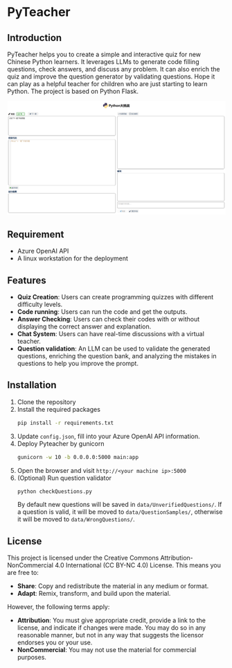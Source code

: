 # PyTeacher
## Introduction
PyTeacher helps you to create a simple and interactive quiz for new Chinese Python learners. It leverages LLMs to generate code filling questions, check answers, and discuss any problem. It can also enrich the quiz and improve the question generator by validating questions. Hope it can play as a helpful teacher for children who are just starting to learn Python. The project is based on Python Flask.

![Screenshot.png](Screenshot.png)

## Requirement
- Azure OpenAI API
- A linux workstation for the deployment

## Features
- **Quiz Creation**: Users can create programming quizzes with different difficulty levels.
- **Code running**: Users can run the code and get the outputs. 
- **Answer Checking**: Users can check their codes with or without displaying the correct answer and explanation.
- **Chat System**: Users can have real-time discussions with a virtual teacher.
- **Question validation**: An LLM can be used to validate the generated questions, enriching the question bank, and analyzing the mistakes in questions to help you improve the prompt.

## Installation
1. Clone the repository
2. Install the required packages
    ```bash
    pip install -r requirements.txt
    ```
3. Update ```config.json```, fill into your Azure OpenAI API information.
4. Deploy Pyteacher by gunicorn
    ```bash
    gunicorn -w 10 -b 0.0.0.0:5000 main:app
    ```
5. Open the browser and visit `http://<your machine ip>:5000`
6. (Optional) Run question validator
    ```bash
    python checkQuestions.py
    ```
    By default new questions will be saved in ```data/UnverifiedQuestions/```. If a question is valid, it will be moved to ```data/QuestionSamples/```, otherwise it will be moved to ```data/WrongQuestions/```.

## License
This project is licensed under the Creative Commons Attribution-NonCommercial 4.0 International (CC BY-NC 4.0) License. This means you are free to:
- **Share**: Copy and redistribute the material in any medium or format.
- **Adapt**: Remix, transform, and build upon the material.

However, the following terms apply:
- **Attribution**: You must give appropriate credit, provide a link to the license, and indicate if changes were made. You may do so in any reasonable manner, but not in any way that suggests the licensor endorses you or your use.
- **NonCommercial**: You may not use the material for commercial purposes.
